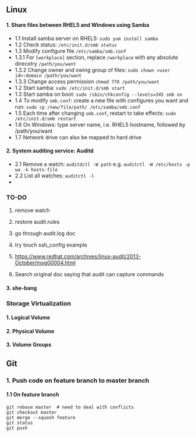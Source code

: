 ## Linux

####  1. Share files between RHEL5 and Windows using Samba
  * 1.1 Install samba server on RHEL5: `sudo yum install samba`
  * 1.2 Check status: `/etc/init.d/smb status`
  * 1.3 Modify configure file `/etc/samba/smb.conf`
  *  1.3.1 For `[workplace]` section, replace `/workplace` with any absolute direcotry `/path/you/want`
  *  1.3.2 Change owner and owing group of files: `sudo chown <user id>:domain /path/you/want`
  *  1.3.3 Change access permission `chmod 770 /path/you/want`
  * 1.2 Start samba: `sudo /etc/init.d/smb start`
  * 1.3 Start samba on boot: `sudo /sbin/chkconfig --levels=345 smb on`
  * 1.4 To modify `smb.conf`: create a new file with configures you want and run: `sudo cp /new/file/path/ /etc/samba/smb.conf`
  * 1.5 Each time after changing `smb.conf`, restart to take effects: `sudo /etc/init.d/smb restart`
  * 1.6 On Windows: type server name, i.e. RHEL5 hostname, followed by /path/you/want
  * 1.7 Network drive can also be mapped to hard drive


#### 2. System auditing service: Auditd
  * 2.1 Remove a watch: `auditdctl -W path` e.g. `auditctl -W /etc/hosts -p wa -k hosts-file`
  * 2.2 List all watches: `auditctl -l`
  * 
  

### TO-DO
1) remove watch

2) restore audit.rules

3) go through audit.log doc

4) try touch ssh_config example

5) https://www.redhat.com/archives/linux-audit/2013-October/msg00004.html

6) Search original doc saying that audit can capture commands


#### 3. she-bang

### Storage Virtualization
#### 1. Logical Volume
#### 2. Physical Volume
#### 3. Volume Groups


## Git
### 1. Push code on feature branch to master branch
#### 1.1 On feature branch
```
git rebase master  # need to deal with conflicts
git checkout master
git merge --squash feature
git status
git push
```
